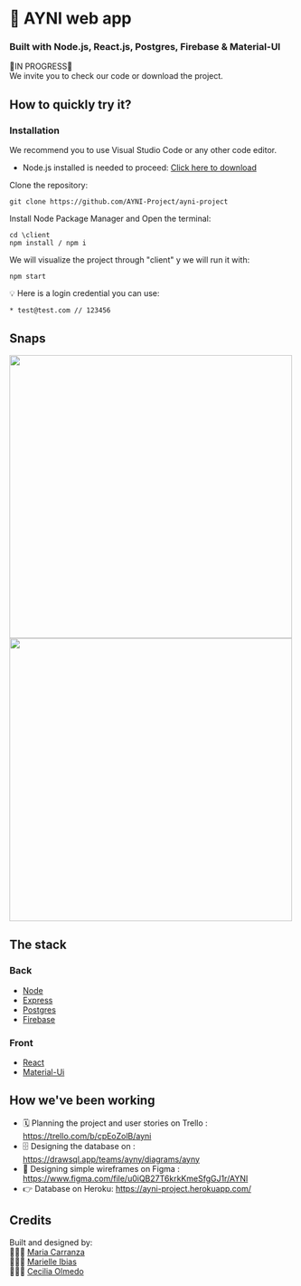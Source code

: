 # 🤝 AYNI web app
### Built with Node.js, React.js, Postgres, Firebase & Material-UI

🚧IN PROGRESS🚧 <br>
We invite you to check our code or download the project. 

## How to quickly try it?

### Installation

We recommend you to use Visual Studio Code or any other code editor.

* Node.js installed is needed to proceed: [Click here to download](https://nodejs.org/en/download/)

Clone the repository:
```shell
git clone https://github.com/AYNI-Project/ayni-project
```

Install Node Package Manager and Open the terminal:
```shell
cd \client
npm install / npm i
```

We will visualize the project through "client" y we will run it with:
```shell
npm start
```

💡 Here is a login credential you can use:
```
* test@test.com // 123456
```
## Snaps

<img src="/public/images/ayni-login.JPG"  width= 500px/>
<img src="/public/images/ayni-home.JPG"  width= 500px/>

## The stack
### Back
* [Node](https://nodejs.org/en/)
* [Express](https://expressjs.com/)
* [Postgres](https://www.postgresql.org/)
* [Firebase](https://firebase.google.com/)

### Front
* [React](https://reactjs.org/)
* [Material-Ui](https://material-ui.com/)

## How we've been working
* 🗓 Planning the project and user stories on Trello : https://trello.com/b/cpEoZolB/ayni
* 🗄 Designing the database on : https://drawsql.app/teams/ayny/diagrams/ayny
* 🎨 Designing simple wireframes on Figma : https://www.figma.com/file/u0iQB27T6krkKmeSfgGJ1r/AYNI
* 👉 Database on Heroku: https://ayni-project.herokuapp.com/

## Credits

Built and designed by:<br/>
👨🏻‍💻 <a href="https://github.com/Mariacarranzavaldes">Maria Carranza</a><br/>
👨🏻‍💻 <a href="https://github.com/marielleia">Marielle Ibias</a><br/>
👨🏻‍💻 <a href="https://github.com/Chechutech">Cecilia Olmedo</a>
